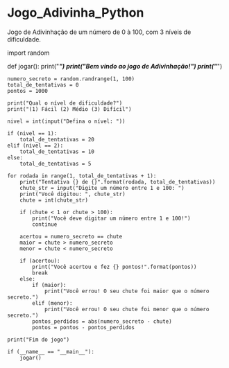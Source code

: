 # Jogo_Adivinha_Python
Jogo de Adivinhação de um número de 0 à 100, com 3 níveis de dificuldade.

import random

def jogar():
    print("*********************************")
    print("Bem vindo ao jogo de Adivinhação!")
    print("*********************************")

    numero_secreto = random.randrange(1, 100)
    total_de_tentativas = 0
    pontos = 1000

    print("Qual o nível de dificuldade?")
    print("(1) Fácil (2) Médio (3) Difícil")

    nivel = int(input("Defina o nível: "))

    if (nivel == 1):
        total_de_tentativas = 20
    elif (nivel == 2):
        total_de_tentativas = 10
    else:
        total_de_tentativas = 5

    for rodada in range(1, total_de_tentativas + 1):
        print("Tentativa {} de {}".format(rodada, total_de_tentativas))
        chute_str = input("Digite um número entre 1 e 100: ")
        print("Você digitou: ", chute_str)
        chute = int(chute_str)

        if (chute < 1 or chute > 100):
            print("Você deve digitar um número entre 1 e 100!")
            continue

        acertou = numero_secreto == chute
        maior = chute > numero_secreto
        menor = chute < numero_secreto

        if (acertou):
            print("Você acertou e fez {} pontos!".format(pontos))
            break
        else:
            if (maior):
                print("Você errou! O seu chute foi maior que o número secreto.")
            elif (menor):
                print("Você errou! O seu chute foi menor que o número secreto.")
            pontos_perdidos = abs(numero_secreto - chute)
            pontos = pontos - pontos_perdidos

    print("Fim do jogo")

    if (__name__ == "__main__"):
        jogar()
